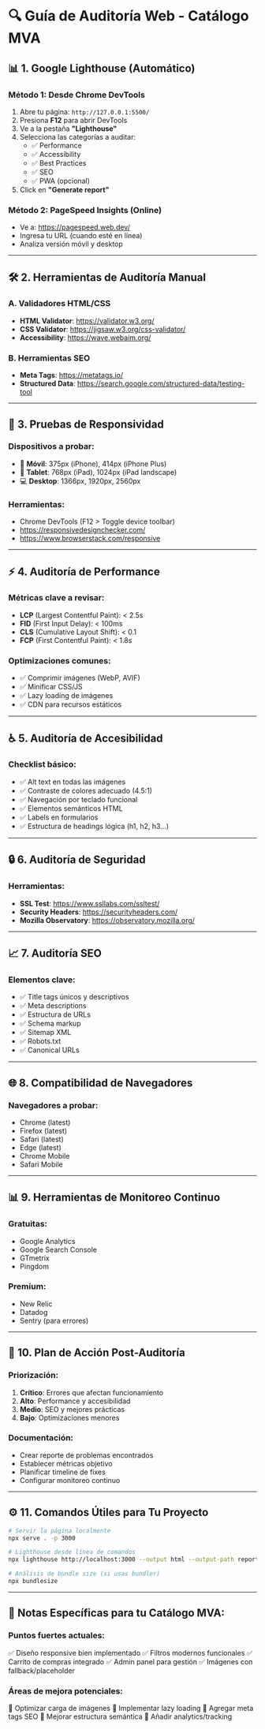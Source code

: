 # 🔍 Guía de Auditoría Web - Catálogo MVA

## 📊 **1. Google Lighthouse (Automático)**

### **Método 1: Desde Chrome DevTools**
1. Abre tu página: `http://127.0.0.1:5500/`
2. Presiona **F12** para abrir DevTools
3. Ve a la pestaña **"Lighthouse"**
4. Selecciona las categorías a auditar:
   - ✅ Performance
   - ✅ Accessibility
   - ✅ Best Practices
   - ✅ SEO
   - ✅ PWA (opcional)
5. Click en **"Generate report"**

### **Método 2: PageSpeed Insights (Online)**
- Ve a: https://pagespeed.web.dev/
- Ingresa tu URL (cuando esté en línea)
- Analiza versión móvil y desktop

---

## 🛠️ **2. Herramientas de Auditoría Manual**

### **A. Validadores HTML/CSS**
- **HTML Validator**: https://validator.w3.org/
- **CSS Validator**: https://jigsaw.w3.org/css-validator/
- **Accessibility**: https://wave.webaim.org/

### **B. Herramientas SEO**
- **Meta Tags**: https://metatags.io/
- **Structured Data**: https://search.google.com/structured-data/testing-tool

---

## 📱 **3. Pruebas de Responsividad**

### **Dispositivos a probar:**
- 📱 **Móvil**: 375px (iPhone), 414px (iPhone Plus)
- 📱 **Tablet**: 768px (iPad), 1024px (iPad landscape)
- 💻 **Desktop**: 1366px, 1920px, 2560px

### **Herramientas:**
- Chrome DevTools (F12 > Toggle device toolbar)
- https://responsivedesignchecker.com/
- https://www.browserstack.com/responsive

---

## ⚡ **4. Auditoría de Performance**

### **Métricas clave a revisar:**
- **LCP** (Largest Contentful Paint): < 2.5s
- **FID** (First Input Delay): < 100ms
- **CLS** (Cumulative Layout Shift): < 0.1
- **FCP** (First Contentful Paint): < 1.8s

### **Optimizaciones comunes:**
- ✅ Comprimir imágenes (WebP, AVIF)
- ✅ Minificar CSS/JS
- ✅ Lazy loading de imágenes
- ✅ CDN para recursos estáticos

---

## ♿ **5. Auditoría de Accesibilidad**

### **Checklist básico:**
- ✅ Alt text en todas las imágenes
- ✅ Contraste de colores adecuado (4.5:1)
- ✅ Navegación por teclado funcional
- ✅ Elementos semánticos HTML
- ✅ Labels en formularios
- ✅ Estructura de headings lógica (h1, h2, h3...)

---

## 🔒 **6. Auditoría de Seguridad**

### **Herramientas:**
- **SSL Test**: https://www.ssllabs.com/ssltest/
- **Security Headers**: https://securityheaders.com/
- **Mozilla Observatory**: https://observatory.mozilla.org/

---

## 📈 **7. Auditoría SEO**

### **Elementos clave:**
- ✅ Title tags únicos y descriptivos
- ✅ Meta descriptions
- ✅ Estructura de URLs
- ✅ Schema markup
- ✅ Sitemap XML
- ✅ Robots.txt
- ✅ Canonical URLs

---

## 🌐 **8. Compatibilidad de Navegadores**

### **Navegadores a probar:**
- Chrome (latest)
- Firefox (latest)
- Safari (latest)
- Edge (latest)
- Chrome Mobile
- Safari Mobile

---

## 📊 **9. Herramientas de Monitoreo Continuo**

### **Gratuitas:**
- Google Analytics
- Google Search Console
- GTmetrix
- Pingdom

### **Premium:**
- New Relic
- Datadog
- Sentry (para errores)

---

## 🎯 **10. Plan de Acción Post-Auditoría**

### **Priorización:**
1. **Crítico**: Errores que afectan funcionamiento
2. **Alto**: Performance y accesibilidad
3. **Medio**: SEO y mejores prácticas
4. **Bajo**: Optimizaciones menores

### **Documentación:**
- Crear reporte de problemas encontrados
- Establecer métricas objetivo
- Planificar timeline de fixes
- Configurar monitoreo continuo

---

## ⚙️ **11. Comandos Útiles para Tu Proyecto**

```bash
# Servir la página localmente
npx serve . -p 3000

# Lighthouse desde línea de comandos
npx lighthouse http://localhost:3000 --output html --output-path report.html

# Análisis de bundle size (si usas bundler)
npx bundlesize
```

---

## 📝 **Notas Específicas para tu Catálogo MVA:**

### **Puntos fuertes actuales:**
✅ Diseño responsive bien implementado
✅ Filtros modernos funcionales
✅ Carrito de compras integrado
✅ Admin panel para gestión
✅ Imágenes con fallback/placeholder

### **Áreas de mejora potenciales:**
🔧 Optimizar carga de imágenes
🔧 Implementar lazy loading
🔧 Agregar meta tags SEO
🔧 Mejorar estructura semántica
🔧 Añadir analytics/tracking
